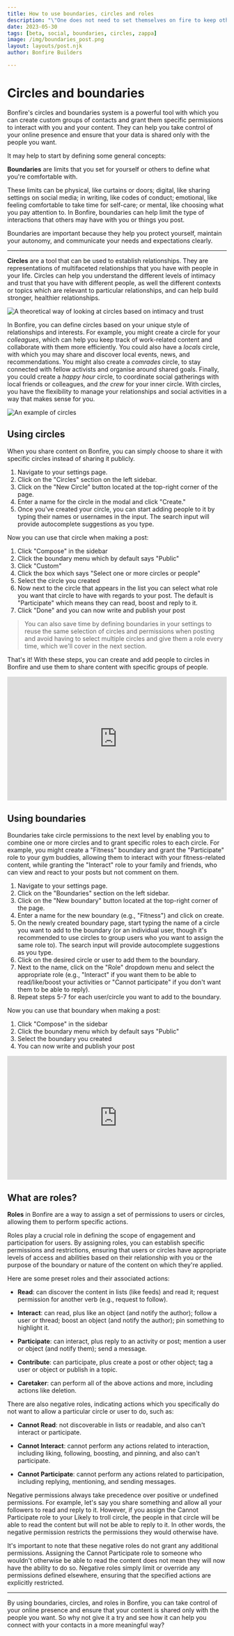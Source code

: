 ```yaml
---
title: How to use boundaries, circles and roles
description: "\"One does not need to set themselves on fire to keep other people warm.\""
date: 2023-05-30
tags: [beta, social, boundaries, circles, zappa]
image: /img/boundaries_post.png
layout: layouts/post.njk
author: Bonfire Builders

---
```


# Circles and boundaries

Bonfire's circles and boundaries system is a powerful tool with which you can create custom groups of contacts and grant them specific permissions to interact with you and your content. They can help you take control of your online presence and ensure that your data is shared only with the people you want. 

It may help to start by defining some general concepts:

**Boundaries** are limits that you set for yourself or others to define what you're comfortable with. 

These limits can be physical, like curtains or doors; digital, like sharing settings on social media; in writing, like codes of conduct; emotional, like feeling comfortable to take time for self-care; or mental, like choosing what you pay attention to. In Bonfire, boundaries can help limit the type of interactions that others may have with you or things you post. 

Boundaries are important because they help you protect yourself, maintain your autonomy, and communicate your needs and expectations clearly. 

---

**Circles** are a tool that can be used to establish relationships. They are representations of multifaceted relationships that you have with people in your life. Circles can help you understand the different levels of intimacy and trust that you have with different people, as well the different contexts or topics which are relevant to particular relationships, and can help build stronger, healthier relationships.

![A theoretical way of looking at circles based on intimacy and trust](https://shiftdesign.org/content/uploads/2019/03/circles2-1024x769.png)

In Bonfire, you can define circles based on your unique style of relationships and interests. For example, you might create a circle for your *colleagues*, which can help you keep track of work-related content and collaborate with them more efficiently. You could also have a *locals* circle, with which you may share and discover local events, news, and recommendations. You might also create a *comrades* circle, to stay connected with fellow activists and organise around shared goals. Finally, you could create a *happy hour* circle, to coordinate social gatherings with local friends or colleagues, and *the crew* for your inner circle. With circles, you have the flexibility to manage your relationships and social activities in a way that makes sense for you. 

![An example of circles](/img/circles-example.png)

## Using circles

When you share content on Bonfire, you can simply choose to share it with specific circles instead of sharing it publicly. 

1. Navigate to your settings page.
2. Click on the "Circles" section on the left sidebar.
3. Click on the "New Circle" button located at the top-right corner of the page.
4. Enter a name for the circle in the modal and click "Create."
5. Once you've created your circle, you can start adding people to it by typing their names or usernames in the input. The search input will provide autocomplete suggestions as you type.

Now you can use that circle when making a post:
1. Click "Compose" in the sidebar
2. Click the boundary menu which by default says "Public"
3. Click "Custom"
4. Click the box which says "Select one or more circles or people"
5. Select the circle you created
6. Now next to the circle that appears in the list you can select what role you want that circle to have with regards to your post. The default is "Participate" which means they can read, boost and reply to it. 
7. Click "Done" and you can now write and publish your post

> You can also save time by defining boundaries in your settings to reuse the same selection of circles and permissions when posting and avoid having to select multiple circles and give them a role every time, which we'll cover in the next section. 

That's it! With these steps, you can create and add people to circles in Bonfire and use them to share content with specific groups of people. 

<div style="position: relative; padding-bottom: 56.25%; height: 0;"><iframe src="https://www.loom.com/embed/c063e8b219524f858192fc9a82b9f41a" frameborder="0" webkitallowfullscreen mozallowfullscreen allowfullscreen style="position: absolute; top: 0; left: 0; width: 100%; height: 100%;"></iframe></div>


## Using boundaries

Boundaries take circle permissions to the next level by enabling you to combine one or more circles and to grant specific roles to each circle. For example, you might create a "Fitness" boundary and grant the "Participate" role to your gym buddies, allowing them to interact with your fitness-related content, while granting the "Interact" role to your family and friends, who can view and react to your posts but not comment on them.

1. Navigate to your settings page.
2. Click on the "Boundaries" section on the left sidebar.
3. Click on the "New boundary" button located at the top-right corner of the page.
4. Enter a name for the new boundary (e.g., "Fitness") and click on create.
5. On the newly created boundary page, start typing the name of a circle you want to add to the boundary (or an individual user, though it's recommended to use circles to group users who you want to assign the same role to). The search input will provide autocomplete suggestions as you type.
6. Click on the desired circle or user to add them to the boundary.
7. Next to the name, click on the "Role" dropdown menu and select the appropriate role (e.g., "Interact" if you want them to be able to read/like/boost your activities or "Cannot participate" if you don't want them to be able to reply).
8. Repeat steps 5-7 for each user/circle you want to add to the boundary.

Now you can use that boundary when making a post:
1. Click "Compose" in the sidebar
2. Click the boundary menu which by default says "Public"
5. Select the boundary you created
7. You can now write and publish your post


<div style="position: relative; padding-bottom: 56.25%; height: 0;"><iframe src="https://www.loom.com/embed/6fc942fb149c457d97148730eb5fd333" frameborder="0" webkitallowfullscreen mozallowfullscreen allowfullscreen style="position: absolute; top: 0; left: 0; width: 100%; height: 100%;"></iframe></div>

## What are roles?

**Roles** in Bonfire are a way to assign a set of permissions to users or circles, allowing them to perform specific actions. 

Roles play a crucial role in defining the scope of engagement and participation for users. By assigning roles, you can establish specific permissions and restrictions, ensuring that users or circles have appropriate levels of access and abilities based on their relationship with you or the purpose of the boundary or nature of the content on which they're applied. 

Here are some preset roles and their associated actions:

- **Read**: can discover the content in lists (like feeds) and read it; request permission for another verb (e.g., request to follow).

- **Interact**: can read, plus like an object (and notify the author); follow a user or thread; boost an object (and notify the author); pin something to highlight it.

- **Participate**: can interact, plus reply to an activity or post; mention a user or object (and notify them); send a message.

- **Contribute**: can participate, plus create a post or other object; tag a user or object or publish in a topic.

- **Caretaker**: can perform all of the above actions and more, including actions like deletion.

There are also negative roles, indicating actions which you specifically do not want to allow a particular circle or user to do, such as:

- **Cannot Read**: not discoverable in lists or readable, and also can't interact or participate.

- **Cannot Interact**: cannot perform any actions related to interaction, including liking, following, boosting, and pinning, and also can't participate.

- **Cannot Participate**: cannot perform any actions related to participation, including replying, mentioning, and sending messages.

Negative permissions always take precedence over positive or undefined permissions. For example, let's say you share something and allow all your followers to read and reply to it. However, if you assign the Cannot Participate role to your Likely to troll circle, the people in that circle will be able to read the content but will not be able to reply to it. In other words, the negative permission restricts the permissions they would otherwise have.

It's important to note that these negative roles do not grant any additional permissions. Assigning the Cannot Participate role to someone who wouldn't otherwise be able to read the content does not mean they will now have the ability to do so. Negative roles simply limit or override any permissions defined elsewhere, ensuring that the specified actions are explicitly restricted.

---

By using boundaries, circles, and roles in Bonfire, you can take control of your online presence and ensure that your content is shared only with the people you want. So why not give it a try and see how it can help you connect with your contacts in a more meaningful way?